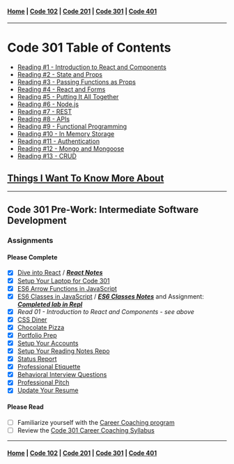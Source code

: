 #### [Home](README.md) | [Code 102](102main.md) | [Code 201](201main.md) | [Code 301](301main.md) | [Code 401](401main.md)
***
# Code 301 Table of Contents

  - [Reading #1 - Introduction to React and Components](301/301_1.md)
  - [Reading #2 - State and Props](301/301_2.md)
  - [Reading #3 - Passing Functions as Props](301/301_3.md)
  - [Reading #4 - React and Forms](301/301_4.md)
  - [Reading #5 - Putting It All Together](301/301_5.md)
  - [Reading #6 - Node.js](301/301_6.md)
  - [Reading #7 - REST](301/301_7.md)
  - [Reading #8 - APIs](301/301_8.md)
  - [Reading #9 - Functional Programming](301/301_9.md)
  - [Reading #10 - In Memory Storage](301/301_10.md)
  - [Reading #11 - Authentication](301/301_11.md)
  - [Reading #12 - Mongo and Mongoose](301/301_12.md)
  - [Reading #13 - CRUD](301/301_13.md)

## [Things I Want To Know More About](301/things.md)
***
## Code 301 Pre-Work: Intermediate Software Development
### Assignments
#### Please Complete
- [X] [Dive into React](https://codefellows.github.io/code-301-guide/curriculum/prework/react) / ***[React Notes](301/react.md)***
- [X] [Setup Your Laptop for Code 301](https://codefellows.github.io/setup-guide/code-301) 
- [X] [ES6 Arrow Functions in JavaScript](https://codefellows.github.io/code-301-guide/curriculum/prework/arrow-functions)
- [X] [ES6 Classes in JavaScript](https://codefellows.github.io/code-301-guide/curriculum/prework/classes) / ***[ES6 Classes Notes](301/es6-classes.md)*** and Assignment: ***[Completed lab in Repl](https://replit.com/@stefr/ES6-Classes#vehicles-with-classes.js)***
- [X] *Read 01 - Introduction to React and Components - see above*
- [X] [CSS Diner](https://codefellows.github.io/code-301-guide/curriculum/prework/css_diner.html)
- [X] [Chocolate Pizza](https://codefellows.github.io/code-301-guide/curriculum/prework/chocolate_pizza)
- [X] [Portfolio Prep](https://codefellows.github.io/code-301-guide/curriculum/prework/portfolio_prep)
- [X] [Setup Your Accounts](https://codefellows.github.io/common_curriculum/prep_work/Setup_Your_Accounts)
- [X] [Setup Your Reading Notes Repo](https://codefellows.github.io/common_curriculum/prep_work/Setup_Readings)
- [X] [Status Report](https://codefellows.github.io/common_curriculum/career_coaching/301/status-report)
- [X] [Professional Etiquette](https://codefellows.github.io/common_curriculum/career_coaching/301/professional-etiquette)
- [X] [Behavioral Interview Questions](https://codefellows.github.io/common_curriculum/career_coaching/301/behavioral-questions)
- [X] [Professional Pitch](https://codefellows.github.io/common_curriculum/career_coaching/301/professional-pitch-draft)
- [X] [Update Your Resume](https://codefellows.github.io/common_curriculum/career_coaching/301/update-your-resume)

#### Please Read
- [ ] Familiarize yourself with the [Career Coaching program](https://codefellows.github.io/common_curriculum/career_coaching)
- [ ] Review the [Code 301 Career Coaching Syllabus](https://codefellows.github.io/common_curriculum/career_coaching/301/301-career-coaching-syllabus)

***
#### [Home](README.md) | [Code 102](102main.md) | [Code 201](201main.md) | [Code 301](301main.md) | [Code 401](401main.md)